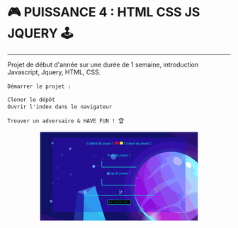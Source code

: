 # :video_game: PUISSANCE 4 : HTML CSS JS JQUERY :joystick:  

---------------

Projet de début d'année sur une durée de 1 semaine, introduction Javascript, Jquery, HTML, CSS.

`Démarrer le projet :`

```
Cloner le dépôt
Ouvrir l'index dans le navigateur

Trouver un adversaire & HAVE FUN ! 🏆
```
<p align="center">
    <img align="center" src="Puissance4.gif" height="200px" alt="e-commerceGIF">
</p>